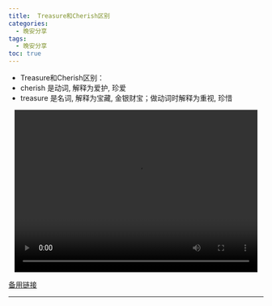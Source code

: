 ```yaml
---
title:  Treasure和Cherish区别
categories:
  - 晚安分享
tags:
  - 晚安分享
toc: true 
---
```




 - Treasure和Cherish区别：
 - cherish 是动词, 解释为爱护, 珍爱 
 - treasure 是名词, 解释为宝藏, 金银财宝；做动词时解释为重视, 珍惜 

<p style="text-align:center">
   <video width="480" height="320" controls>
       <source src="/video/69.mp4">
   </video>
</p>
 <p><a href="/video/69.mp4">备用链接</a></p>
 
---





